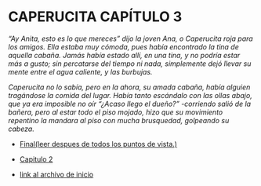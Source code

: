 # CAPERUCITA CAPÍTULO 3

*“Ay Anita, esto es lo que mereces” dijo la joven Ana, o Caperucita roja para los amigos. Ella estaba muy cómoda, pues había encontrado la tina de aquella cabaña. Jamás había estado allí, en una tina, y no podría estar más a gusto; sin percatarse del tiempo ni nada, simplemente dejó llevar su mente entre el agua caliente, y las burbujas.*  

*Caperucita no lo sabía, pero en la ahora, su amada cabaña, había alguien tragándose la comida del lugar. Había tanto escándalo con las ollas abajo, que ya era imposible no oír “¿Acaso llego el dueño?” -corriendo salió de la bañera, pero al estar todo el piso mojado, hizo que su movimiento repentino la mandara al piso con mucha brusquedad, golpeando su cabeza.* 

- [Final(leer despues de todos los puntos de vista.)](./FINAL.md)

- [Capitulo 2](./Caperucita2.md)

- [link al archivo de inicio](./inicio.md)
